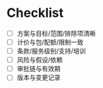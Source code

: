 # Checklist

- [ ] 方案与目标/范围/排除项清晰
- [ ] 计价与包/配额/限制一致
- [ ] 条款/服务级别/支持/培训
- [ ] 风险与假设/依赖
- [ ] 审批链与有效期
- [ ] 版本与变更记录
